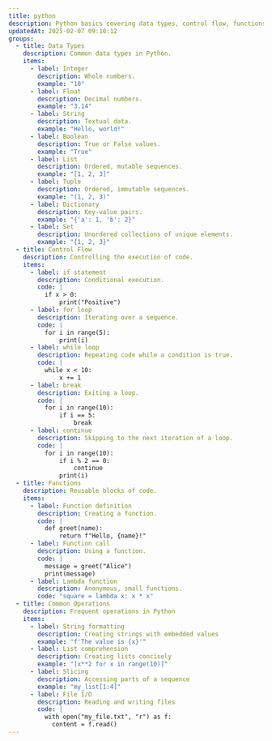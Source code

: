 ```yaml
---
title: python
description: Python basics covering data types, control flow, functions and common operations.
updatedAt: 2025-02-07 09:10:12
groups:
  - title: Data Types
    description: Common data types in Python.
    items:
      - label: Integer
        description: Whole numbers.
        example: "10"
      - label: Float
        description: Decimal numbers.
        example: "3.14"
      - label: String
        description: Textual data.
        example: "Hello, world!"
      - label: Boolean
        description: True or False values.
        example: "True"
      - label: List
        description: Ordered, mutable sequences.
        example: "[1, 2, 3]"
      - label: Tuple
        description: Ordered, immutable sequences.
        example: "(1, 2, 3)"
      - label: Dictionary
        description: Key-value pairs.
        example: "{'a': 1, 'b': 2}"
      - label: Set
        description: Unordered collections of unique elements.
        example: "{1, 2, 3}"
  - title: Control Flow
    description: Controlling the execution of code.
    items:
      - label: if statement
        description: Conditional execution.
        code: |
          if x > 0:
              print("Positive")
      - label: for loop
        description: Iterating over a sequence.
        code: |
          for i in range(5):
              print(i)
      - label: while loop
        description: Repeating code while a condition is true.
        code: |
          while x < 10:
              x += 1
      - label: break
        description: Exiting a loop.
        code: |
          for i in range(10):
              if i == 5:
                  break
      - label: continue
        description: Skipping to the next iteration of a loop.
        code: |
          for i in range(10):
              if i % 2 == 0:
                  continue
              print(i)
  - title: Functions
    description: Reusable blocks of code.
    items:
      - label: Function definition
        description: Creating a function.
        code: |
          def greet(name):
              return f"Hello, {name}!"
      - label: Function call
        description: Using a function.
        code: |
          message = greet("Alice")
          print(message)
      - label: Lambda function
        description: Anonymous, small functions.
        code: "square = lambda x: x * x"
  - title: Common Operations
    description: Frequent operations in Python
    items:
      - label: String formatting
        description: Creating strings with embedded values
        example: "f'The value is {x}'"
      - label: List comprehension
        description: Creating lists concisely
        example: "[x**2 for x in range(10)]"
      - label: Slicing
        description: Accessing parts of a sequence
        example: "my_list[1:4]"
      - label: File I/O
        description: Reading and writing files
        code: |
          with open("my_file.txt", "r") as f:
            content = f.read()
---
```

